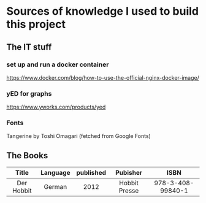 # Sources of knowledge I used to build this project

## The IT stuff
### set up and run a docker container
https://www.docker.com/blog/how-to-use-the-official-nginx-docker-image/

### yED for graphs
https://www.yworks.com/products/yed

### Fonts
Tangerine by Toshi Omagari (fetched from Google Fonts)

## The Books
|    Title     | Language | published |   Pubisher    |        ISBN        |
|:------------:|:--------:|:---------:|:-------------:|:------------------:|
|  Der Hobbit  |  German  |   2012    | Hobbit Presse | 978-3-408-99840-1  |